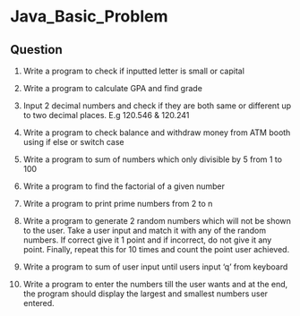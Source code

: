 # Java_Basic_Problem

## Question

 1. Write a program to check if inputted letter is small or capital

 2. Write a program to calculate GPA and find grade

 3. Input 2 decimal numbers and check if they are both same or different up to two decimal places. E.g 120.546 & 120.241

 4. Write a program to check balance and withdraw money from ATM booth using if else or switch case

 5. Write a program to sum of numbers which only divisible by 5 from 1 to 100

 6. Write a program to find the factorial of a given number

 7. Write a program to print prime numbers from 2 to n

 8. Write a program to generate 2 random numbers which will not be shown to the user. Take a user input and match it with any of the random numbers. If correct give it 1     point and if incorrect, do not give it any point. Finally, repeat this for 10 times and count the point user achieved.
 9. Write a program to sum of user input until users input ‘q’ from keyboard

10. Write a program to enter the numbers till the user wants and at the end, the program should display the largest and smallest numbers user entered.

